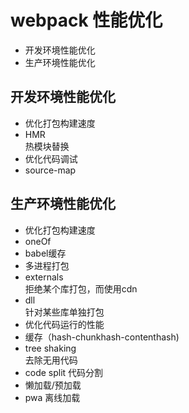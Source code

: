 # webpack 性能优化

* 开发环境性能优化
* 生产环境性能优化

## 开发环境性能优化
* 优化打包构建速度
 * HMR  
 热模块替换
* 优化代码调试  
 * source-map

## 生产环境性能优化
* 优化打包构建速度
 * oneOf
 * babel缓存
 * 多进程打包
 * externals   
 拒绝某个库打包，而使用cdn
 * dll        
 针对某些库单独打包
* 优化代码运行的性能
 * 缓存（hash-chunkhash-contenthash)
 * tree shaking    
 去除无用代码
 * code split
 代码分割
 * 懒加载/预加载
 * pwa
 离线加载
